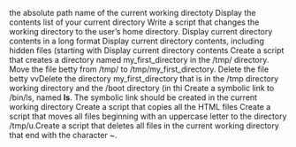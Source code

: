 the absolute path name of the current working directoty                                             Display the contents list of your current directory                                                 Write a script that changes the working directory to the user’s home directory.                     Display current directory contents in a long format                                                 Display current directory contents, including hidden files (starting with                           Display current directory contents                Create a script that creates a directory named my_first_directory in the /tmp/ directory.           Move the file betty from /tmp/ to /tmp/my_first_directory.                                          Delete the file betty                           vvDelete the directory my_first_directory that is in the /tmp directory                               working directory and the /boot directory (in thi Create a symbolic link to /bin/ls, named __ls__. The symbolic link should be created in the current working directory                                 Create a script that copies all the HTML files    Create a script that moves all files beginning with an uppercase letter to the directory /tmp/u.Create a script that deletes all files in the current working directory that end with the character ~.
